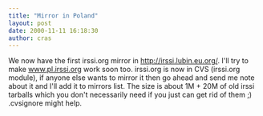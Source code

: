```yaml
---
title: "Mirror in Poland"
layout: post
date: 2000-11-11 16:18:30
author: cras
---
```

We now have the first irssi.org mirror in
http://irssi.lubin.eu.org/.
I'll try to make www.pl.irssi.org work soon too. irssi.org is now in CVS
(irssi.org module), if anyone else wants to mirror it then go ahead and
send me note about it and I'll add it to mirrors list. The size is about
1M + 20M of old irssi tarballs which you don't necessarily need if you
just can get rid of them ;) .cvsignore might help.

